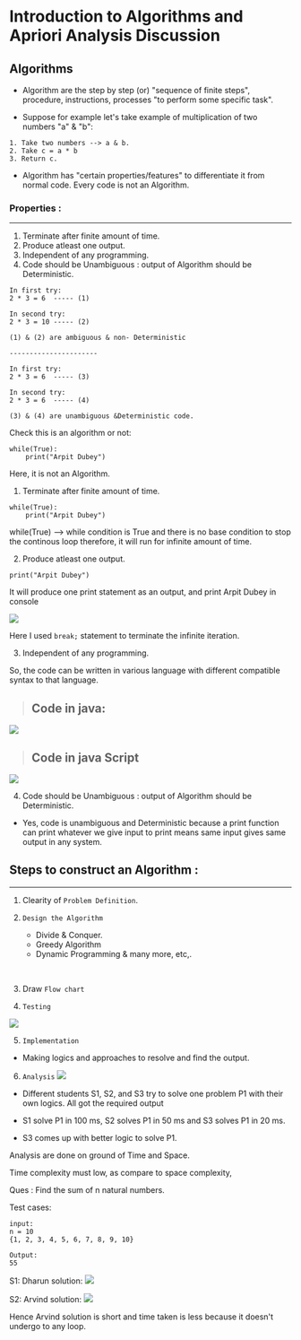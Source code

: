 # Introduction to Algorithms and Apriori Analysis Discussion 


## Algorithms

- Algorithm are the step by step (or) "sequence of finite steps", procedure, instructions, processes "to perform some specific task".

- Suppose for example let's take example of multiplication of two numbers "a" & "b":
```
1. Take two numbers --> a & b.
2. Take c = a * b
3. Return c.  
```

- Algorithm has "certain properties/features" to differentiate it from normal code. Every code is not an Algorithm.


### Properties :
<hr>

1. Terminate after finite amount of time.
2. Produce atleast one output.
3. Independent of any programming.
4. Code should be Unambiguous : output of Algorithm should be Deterministic.

```
In first try:
2 * 3 = 6  ----- (1)

In second try:
2 * 3 = 10 ----- (2)

(1) & (2) are ambiguous & non- Deterministic

----------------------

In first try:
2 * 3 = 6  ----- (3)

In second try:
2 * 3 = 6  ----- (4)

(3) & (4) are unambiguous &Deterministic code.

```

Check this is an algorithm or not:
```
while(True):
    print("Arpit Dubey")
```

Here, it is not an Algorithm.

 1. Terminate after finite amount of time.

```
while(True):
    print("Arpit Dubey")
```

while(True) --> while condition is True and there is no base condition to stop the continous loop therefore, it will run  for infinite amount of time.

2. Produce atleast one output.

```
print("Arpit Dubey")
```

It will produce one print statement as an output, and print Arpit Dubey in console

![](./images/singleO_P.png)

Here I used ``` break; ``` statement to terminate the infinite iteration.

3. Independent of any programming.

So, the code can be written in various language with different compatible syntax to that language.

> ## Code in java:
![](./images/codeInJava.png)
> ## Code in java Script
![](./images/codeInJS.png)

4. Code should be Unambiguous : output of Algorithm should be Deterministic.

- Yes, code is unambiguous and Deterministic because a print function can print whatever we give input to print means same input gives same output in any system.

## Steps to construct an Algorithm :
<hr>

1. Clearity of ```Problem Definition```.

2. ```Design the Algorithm```
    - Divide & Conquer.
    - Greedy Algorithm
    - Dynamic Programming
    & many more, etc,.
    
<br>

3. Draw ```Flow chart```

4. ```Testing```

![](./images/testcase.png)


5. ```Implementation ```
- Making logics and approaches to resolve and find the output.

6. ```Analysis```
![](./images/analysis.png)

- Different students S1, S2, and S3 try to solve one problem P1 with their own logics. All got the required output

- S1 solve P1 in 100 ms, S2 solves P1 in 50 ms and S3 solves P1 in 20 ms.

- S3 comes up with better logic to solve P1.

Analysis are done on ground of Time and Space.

Time complexity must low, as compare to space complexity,

Ques :  Find the sum of n natural numbers.

Test cases: 
```
input:
n = 10
{1, 2, 3, 4, 5, 6, 7, 8, 9, 10}

Output:
55
```

S1: Dharun solution:
![](./images/DharunSoln.png)

S2: Arvind solution:
![](./images/ArvindSoln.png)

Hence Arvind solution is short and time taken is less because it doesn't undergo to any loop.